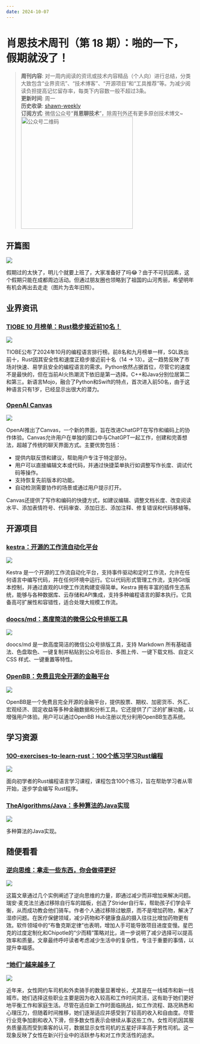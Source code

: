 ```yaml
---
date: 2024-10-07
---
```


# 肖恩技术周刊（第 18 期）：啪的一下，假期就没了！
> **周刊内容**: 对一周内阅读的资讯或技术内容精品（个人向）进行总结，分类大致包含“业界资讯”、“技术博客”、“开源项目”和“工具推荐”等。为减少阅读负担提高记忆留存率，每类下内容数一般不超过3条。<br>
> **更新时间**: 周一<br>
> **历史收录**: [shawn-weekly](https://github.com/Xiaoxie1994/shawn-weekly) <br>
> **订阅方式**: 微信公众号“**肖恩聊技术**”，除周刊外还有更多原创技术博文~<br>
> <img src="https://cdn.jsdelivr.net/gh/Xiaoxie1994/images/images/20241103221454.png" alt="公众号二维码" width="300">

## 开篇图
![](https://cdn.jsdelivr.net/gh/Xiaoxie1994/images/images/202411262348292.png)

假期过的太快了，明儿个就要上班了，大家准备好了吗😂？由于不可抗因素，这个假期只能在成都周边活动。但通过朋友圈也领略到了祖国的山河秀丽，希望明年有机会再出去走走（图片为去年旧照）。

## 业界资讯
### [TIOBE 10 月榜单：Rust稳步接近前10名！](https://mp.weixin.qq.com/s/BiddLkOvNMADQ9DWU4ZPfw)

![](https://cdn.jsdelivr.net/gh/Xiaoxie1994/images/images/202411262348294.png)

TIOBE公布了2024年10月的编程语言排行榜。前8名和九月榜单一样，SQL跌出前十，Rust因其安全性和速度正稳步接近前十名（14 → 13）。这一趋势反映了市场对快速、易学且安全的编程语言的需求。Python依然占据首位，尽管它的速度不是最快的，但在当前AI火热潮流下依旧是第一选择。C++和Java分别位居第二和第三。新语言Mojo，融合了Python和Swift的特点，首次进入前50名，由于这种语言只有1岁，已经显示出很大的潜力。

### [OpenAI Canvas](https://openai.com/index/introducing-canvas/)

![](https://cdn.jsdelivr.net/gh/Xiaoxie1994/images/images/202411262348295.png)

OpenAI推出了Canvas，一个新的界面，旨在改进ChatGPT在写作和编码上的协作体验。Canvas允许用户在单独的窗口中与ChatGPT一起工作，创建和完善想法，超越了传统的聊天界面方式。主要优势包括：
- 提供内联反馈和建议，帮助用户专注于特定部分。
- 用户可以直接编辑文本或代码，并通过快捷菜单执行如调整写作长度、调试代码等操作。
- 支持恢复先前版本的功能。
- 自动检测需要协作的场景或通过用户提示打开。

Canvas还提供了写作和编码的快捷方式，如建议编辑、调整文档长度、改变阅读水平、添加表情符号、代码审查、添加日志、添加注释、修复错误和代码移植等。
 
## 开源项目 
### [kestra：开源的工作流自动化平台](https://github.com/kestra-io/kestra)

![](https://cdn.jsdelivr.net/gh/Xiaoxie1994/images/images/202411262348296.png)

Kestra 是一个开源的工作流自动化平台，支持事件驱动和定时工作流，允许在任何语言中编写代码，并在任何环境中运行。它以代码形式管理工作流，支持Git版本控制，并通过直观的UI使工作流构建变得简单。Kestra 拥有丰富的插件生态系统，能够与各种数据库、云存储和API集成，支持多种编程语言的脚本执行。它具备高可扩展性和容错性，适合处理大规模工作流。

### [doocs/md：高度简洁的微信公众号排版工具](https://github.com/doocs/md)

![](https://cdn.jsdelivr.net/gh/Xiaoxie1994/images/images/202411262348297.png)

doocs/md 是一款高度简洁的微信公众号排版工具，支持 Markdown 所有基础语法、色盘取色、一键复制并粘贴到公众号后台、多图上传、一键下载文档、自定义 CSS 样式、一键重置等特性。

### [OpenBB：免费且完全开源的金融平台](https://github.com/OpenBB-finance/OpenBB)

![](https://cdn.jsdelivr.net/gh/Xiaoxie1994/images/images/202411262348298.png)

OpenBB是一个免费且完全开源的金融平台，提供股票、期权、加密货币、外汇、宏观经济、固定收益等多种金融数据和分析工具。它还提供了广泛的扩展功能，以增强用户体验。用户可以通过OpenBB Hub注册以充分利用OpenBB生态系统。

## 学习资源
### [100-exercises-to-learn-rust：100个练习学习Rust编程](https://github.com/mainmatter/100-exercises-to-learn-rust)

![](https://cdn.jsdelivr.net/gh/Xiaoxie1994/images/images/202411262348299.png)

面向初学者的Rust编程语言学习课程，课程包含100个练习，旨在帮助学习者从零开始，逐步学会编写 Rust程序。

### [TheAlgorithms/Java：多种算法的Java实现](https://github.com/TheAlgorithms/Java)

![](https://cdn.jsdelivr.net/gh/Xiaoxie1994/images/images/202411262348300.png)

多种算法的Java实现。

## 随便看看
### [逆向思维：拿走一些东西，你会做得更好](https://36kr.com/p/2969575306236162)

![](https://cdn.jsdelivr.net/gh/Xiaoxie1994/images/images/202411262348301.png)

这篇文章通过几个实例阐述了逆向思维的力量，即通过减少而非增加来解决问题。瑞安·麦克法兰通过移除自行车的踏板，创造了Strider自行车，帮助孩子们学会平衡，从而成功教会他们骑车。作者个人通过移除过敏原，而不是增加药物，解决了湿疹问题。在医疗保健领域，减少药物和不健康食品的摄入往往比增加药物更有效。软件领域中的“布鲁克斯定律”也表明，增加人手可能导致项目进度变慢。星巴克的过度定制化和Chipotle的“少而精”策略对比，进一步说明了减少选择可以提高效率和质量。文章最终呼吁读者考虑减少生活中的复杂性，专注于重要的事情，以提升幸福感。

### [“她们”越来越多了](https://www.163.com/dy/article/JDOQ1JMT0519DDQ2.html)

![](https://cdn.jsdelivr.net/gh/Xiaoxie1994/images/images/202411262348302.png)

近年来，女性网约车司机和外卖骑手的数量显著增长，尤其是在一线城市和新一线城市。她们选择这些职业主要是因为收入较高和工作时间灵活，这有助于她们更好地平衡工作和家庭生活。尽管在适应新工作时面临挑战，如工作流程、路况熟悉和心理压力，但随着时间推移，她们逐渐适应并感受到了较高的收入和自由度。尽管行业竞争加剧和收入下滑，但多数女性表示会继续从事这些工作。女性司机因其服务质量高而受到乘客的认可，数据显示女性司机的五星好评率高于男性司机。这一现象反映了女性在新兴行业中的活跃参与和对工作灵活性的追求。 